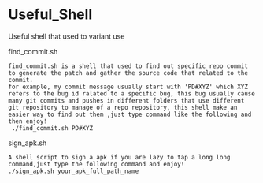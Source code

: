 # Useful_Shell
Useful shell that used to variant use

find_commit.sh
	
	find_commit.sh is a shell that used to find out specific repo commit to generate the patch and gather the source code that related to the commit.
	for example, my commit message usually start with 'PD#XYZ' which XYZ refers to the bug id ralated to a specific bug, this bug usually cause many git commits and pushes in different folders that use different git repository to manage of a repo repository, this shell make an easier way to find out them ,just type command like the following and then enjoy!
     ./find_commit.sh PD#XYZ
		 
sign_apk.sh
  
	A shell script to sign a apk if you are lazy to tap a long long command,just type the following command and enjoy!
	./sign_apk.sh your_apk_full_path_name
     


